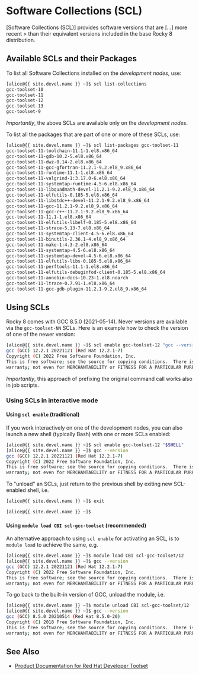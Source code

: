 # Software Collections (SCL)

[Software Collections (SCL)] provides software versions that are [...]
more recent > than their equivalent versions included in the base
Rocky 8 distribution.


## Available SCLs and their Packages

To list all Software Collections installed on the _development nodes_, use:

<!-- code-block label="list" -->
```sh
[alice@{{ site.devel.name }} ~]$ scl list-collections
gcc-toolset-10
gcc-toolset-11
gcc-toolset-12
gcc-toolset-13
gcc-toolset-9
```

_Importantly_, the above SCLs are available only on the _development
nodes_.


To list all the packages that are part of one or more of these SCLs,
use:

<!-- code-block label="list-one" -->
```sh
[alice@{{ site.devel.name }} ~]$ scl list-packages gcc-toolset-11
gcc-toolset-11-toolchain-11.1-1.el8.x86_64
gcc-toolset-11-gdb-10.2-5.el8.x86_64
gcc-toolset-11-dwz-0.14-2.el8.x86_64
gcc-toolset-11-gcc-gfortran-11.2.1-9.2.el8_9.x86_64
gcc-toolset-11-runtime-11.1-1.el8.x86_64
gcc-toolset-11-valgrind-1:3.17.0-6.el8.x86_64
gcc-toolset-11-systemtap-runtime-4.5-6.el8.x86_64
gcc-toolset-11-libquadmath-devel-11.2.1-9.2.el8_9.x86_64
gcc-toolset-11-elfutils-0.185-5.el8.x86_64
gcc-toolset-11-libstdc++-devel-11.2.1-9.2.el8_9.x86_64
gcc-toolset-11-gcc-11.2.1-9.2.el8_9.x86_64
gcc-toolset-11-gcc-c++-11.2.1-9.2.el8_9.x86_64
gcc-toolset-11-11.1-1.el8.x86_64
gcc-toolset-11-elfutils-libelf-0.185-5.el8.x86_64
gcc-toolset-11-strace-5.13-7.el8.x86_64
gcc-toolset-11-systemtap-client-4.5-6.el8.x86_64
gcc-toolset-11-binutils-2.36.1-4.el8_9.x86_64
gcc-toolset-11-make-1:4.3-2.el8.x86_64
gcc-toolset-11-systemtap-4.5-6.el8.x86_64
gcc-toolset-11-systemtap-devel-4.5-6.el8.x86_64
gcc-toolset-11-elfutils-libs-0.185-5.el8.x86_64
gcc-toolset-11-perftools-11.1-1.el8.x86_64
gcc-toolset-11-elfutils-debuginfod-client-0.185-5.el8.x86_64
gcc-toolset-11-annobin-docs-10.23-1.el8.noarch
gcc-toolset-11-ltrace-0.7.91-1.el8.x86_64
gcc-toolset-11-gcc-gdb-plugin-11.2.1-9.2.el8_9.x86_64
```


## Using SCLs

Rocky 8 comes with GCC 8.5.0 (2021-05-14).  Never versions are
available via the `gcc-toolset-NN` SCLs.  Here is an example how to
check the version of one of the newer version:

<!-- code-block label="gcc-toolset-version" -->
```sh
[alice@{{ site.devel.name }} ~]$ scl enable gcc-toolset-12 "gcc --version"
gcc (GCC) 12.2.1 20221121 (Red Hat 12.2.1-7)
Copyright (C) 2022 Free Software Foundation, Inc.
This is free software; see the source for copying conditions.  There is NO
warranty; not even for MERCHANTABILITY or FITNESS FOR A PARTICULAR PURPOSE.

```

_Importantly_, this approach of prefixing the original command call
works also in job scripts.


### Using SCLs in interactive mode

#### Using `scl enable` (traditional)

If you work interactively on one of the development nodes, you can
also launch a new shell (typically Bash) with one or more SCLs
enabled:

<!-- code-block label="gcc-toolset-version-2" -->
```sh
[alice@{{ site.devel.name }} ~]$ scl enable gcc-toolset-12 "$SHELL"
[alice@{{ site.devel.name }} ~]$ gcc --version
gcc (GCC) 12.2.1 20221121 (Red Hat 12.2.1-7)
Copyright (C) 2022 Free Software Foundation, Inc.
This is free software; see the source for copying conditions.  There is NO
warranty; not even for MERCHANTABILITY or FITNESS FOR A PARTICULAR PURPOSE.
```

To "unload" an SCLs, just return to the previous shell by exiting new
SCL-enabled shell, i.e.

```sh
[alice@{{ site.devel.name }} ~]$ exit

[alice@{{ site.devel.name }} ~]$ 
```


#### Using `module load CBI scl-gcc-toolset` (recommended)

An alternative approach to using `scl enable` for activating an SCL,
is to `module load` to achieve the same, e.g.

<!-- code-block label="module-load-scl-gcc-toolset" -->
```sh
[alice@{{ site.devel.name }} ~]$ module load CBI scl-gcc-toolset/12
[alice@{{ site.devel.name }} ~]$ gcc --version
gcc (GCC) 12.2.1 20221121 (Red Hat 12.2.1-7)
Copyright (C) 2022 Free Software Foundation, Inc.
This is free software; see the source for copying conditions.  There is NO
warranty; not even for MERCHANTABILITY or FITNESS FOR A PARTICULAR PURPOSE.

```

To go back to the built-in version of GCC, unload the module, i.e.

<!-- code-block label="module-unload-scl-gcc-toolset" -->
```sh
[alice@{{ site.devel.name }} ~]$ module unload CBI scl-gcc-toolset/12
[alice@{{ site.devel.name }} ~]$ gcc --version
gcc (GCC) 8.5.0 20210514 (Red Hat 8.5.0-20)
Copyright (C) 2018 Free Software Foundation, Inc.
This is free software; see the source for copying conditions.  There is NO
warranty; not even for MERCHANTABILITY or FITNESS FOR A PARTICULAR PURPOSE.

```


## See Also

* [Product Documentation for Red Hat Developer Toolset](https://access.redhat.com/documentation/en-us/red_hat_developer_toolset/)


[core-software]: /hpc/software/core-software.html
